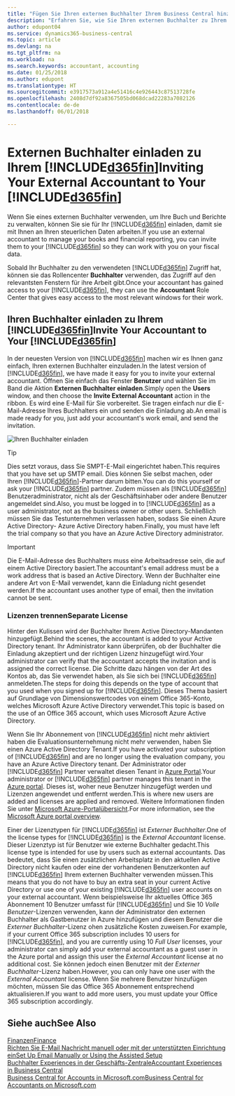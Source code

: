 ```yaml
---
title: "Fügen Sie Ihren externen Buchhalter Ihrem Business Central hinzu | Microsoft Docs"
description: "Erfahren Sie, wie Sie Ihren externen Buchhalter zu Ihrem Business Central einladen können."
author: edupont04
ms.service: dynamics365-business-central
ms.topic: article
ms.devlang: na
ms.tgt_pltfrm: na
ms.workload: na
ms.search.keywords: accountant, accounting
ms.date: 01/25/2018
ms.author: edupont
ms.translationtype: HT
ms.sourcegitcommit: e3917573a912a4e51416c4e926443c87513728fe
ms.openlocfilehash: 2408d7df92a8367505bd068dcad22283a7082126
ms.contentlocale: de-de
ms.lasthandoff: 06/01/2018

---
```

# <a name="inviting-your-external-accountant-to-your-included365finincludesd365finmdmd"></a><span data-ttu-id="a927d-103">Externen Buchhalter einladen zu Ihrem [!INCLUDE[d365fin](includes/d365fin_md.md)]</span><span class="sxs-lookup"><span data-stu-id="a927d-103">Inviting Your External Accountant to Your [!INCLUDE[d365fin](includes/d365fin_md.md)]</span></span>
<span data-ttu-id="a927d-104">Wenn Sie eines externen Buchhalter verwenden, um Ihre Buch und Berichte zu verwalten, können Sie sie für Ihr [!INCLUDE[d365fin](includes/d365fin_md.md)] einladen, damit sie mit Ihnen an Ihren steuerlichen Daten arbeiten.</span><span class="sxs-lookup"><span data-stu-id="a927d-104">If you use an external accountant to manage your books and financial reporting, you can invite them to your [!INCLUDE[d365fin](includes/d365fin_md.md)] so they can work with you on your fiscal data.</span></span>

<span data-ttu-id="a927d-105">Sobald Ihr Buchhalter zu den verwendeten [!INCLUDE[d365fin](includes/d365fin_md.md)] Zugriff hat, können sie das Rollencenter **Buchhalter** verwenden, das Zugriff auf den relevantsten Fenstern für ihre Arbeit gibt.</span><span class="sxs-lookup"><span data-stu-id="a927d-105">Once your accountant has gained access to your [!INCLUDE[d365fin](includes/d365fin_md.md)], they can use the **Accountant** Role Center that gives easy access to the most relevant windows for their work.</span></span>  

## <a name="invite-your-accountant-to-your-included365finincludesd365finmdmd"></a><span data-ttu-id="a927d-106">Ihren Buchhalter einladen zu Ihrem [!INCLUDE[d365fin](includes/d365fin_md.md)]</span><span class="sxs-lookup"><span data-stu-id="a927d-106">Invite Your Accountant to Your [!INCLUDE[d365fin](includes/d365fin_md.md)]</span></span>
<span data-ttu-id="a927d-107">In der neuesten Version von [!INCLUDE[d365fin](includes/d365fin_md.md)] machen wir es Ihnen ganz einfach, Ihren externen Buchhalter einzuladen.</span><span class="sxs-lookup"><span data-stu-id="a927d-107">In the latest version of [!INCLUDE[d365fin](includes/d365fin_md.md)], we have made it easy for you to invite your external accountant.</span></span> <span data-ttu-id="a927d-108">Öffnen Sie einfach das Fenster **Benutzer** und wählen Sie im Band die Aktion **Externen Buchhalter einladen**.</span><span class="sxs-lookup"><span data-stu-id="a927d-108">Simply open the **Users** window, and then choose the **Invite External Accountant** action in the ribbon.</span></span> <span data-ttu-id="a927d-109">Es wird eine E-Mail für Sie vorbereitet. Sie tragen einfach nur die E-Mail-Adresse Ihres Buchhalters ein und senden die Einladung ab.</span><span class="sxs-lookup"><span data-stu-id="a927d-109">An email is made ready for you, just add your accountant's work email, and send the invitation.</span></span>  

![Ihren Buchhalter einladen](./media/finance-invite-accountant/invite-accountant.png)

> [!TIP]  
>  <span data-ttu-id="a927d-111">Dies setzt voraus, dass Sie SMPT-E-Mail eingerichtet haben.</span><span class="sxs-lookup"><span data-stu-id="a927d-111">This requires that you have set up SMTP email.</span></span> <span data-ttu-id="a927d-112">Dies können Sie selbst machen, oder Ihren [!INCLUDE[d365fin](includes/d365fin_md.md)]-Partner darum bitten.</span><span class="sxs-lookup"><span data-stu-id="a927d-112">You can do this yourself or ask your [!INCLUDE[d365fin](includes/d365fin_md.md)] partner.</span></span> <span data-ttu-id="a927d-113">Zudem müssen als [!INCLUDE[d365fin](includes/d365fin_md.md)] Benutzeradministrator, nicht als der Geschäftsinhaber oder andere Benutzer angemeldet sind.</span><span class="sxs-lookup"><span data-stu-id="a927d-113">Also, you must be logged in to [!INCLUDE[d365fin](includes/d365fin_md.md)] as a user administrator, not as the business owner or other users.</span></span> <span data-ttu-id="a927d-114">Schließlich müssen Sie das Testunternehmen verlassen haben, sodass Sie einen Azure Active Directory- Azure Active Directory haben.</span><span class="sxs-lookup"><span data-stu-id="a927d-114">Finally, you must have left the trial company so that you have an Azure Active Directory administrator.</span></span>  

> [!IMPORTANT]  
>  <span data-ttu-id="a927d-115">Die E-Mail-Adresse des Buchhalters muss eine Arbeitsadresse sein, die auf einem Active Directory basiert.</span><span class="sxs-lookup"><span data-stu-id="a927d-115">The accountant's email address must be a work address that is based an Active Directory.</span></span> <span data-ttu-id="a927d-116">Wenn der Buchhalter eine andere Art von E-Mail verwendet, kann die Einladung nicht gesendet werden.</span><span class="sxs-lookup"><span data-stu-id="a927d-116">If the accountant uses another type of email, then the invitation cannot be sent.</span></span>  

### <a name="separate-license"></a><span data-ttu-id="a927d-117">Lizenzen trennen</span><span class="sxs-lookup"><span data-stu-id="a927d-117">Separate License</span></span>
<span data-ttu-id="a927d-118">Hinter den Kulissen wird der Buchhalter Ihrem Active Directory-Mandanten hinzugefügt.</span><span class="sxs-lookup"><span data-stu-id="a927d-118">Behind the scenes, the accountant is added to your Active Directory tenant.</span></span> <span data-ttu-id="a927d-119">Ihr Administrator kann überprüfen, ob der Buchhalter die Einladung akzeptiert und der richtigen Lizenz hinzugefügt wird.</span><span class="sxs-lookup"><span data-stu-id="a927d-119">Your administrator can verify that the accountant accepts the invitation and is assigned the correct license.</span></span> <span data-ttu-id="a927d-120">Die Schritte dazu hängen von der Art des Kontos ab, das Sie verwendet haben, als Sie sich bei [!INCLUDE[d365fin](includes/d365fin_md.md)] anmeldeten.</span><span class="sxs-lookup"><span data-stu-id="a927d-120">The steps for doing this depends on the type of account that you used when you signed up for [!INCLUDE[d365fin](includes/d365fin_md.md)].</span></span> <span data-ttu-id="a927d-121">Dieses Thema basiert auf Grundlage von Dimensionswertcodes von einem Office 365-Konto, welches Microsoft Azure Active Directory verwendet.</span><span class="sxs-lookup"><span data-stu-id="a927d-121">This topic is based on the use of an Office 365 account, which uses Microsoft Azure Active Directory.</span></span>  

<span data-ttu-id="a927d-122">Wenn Sie Ihr Abonnement von [!INCLUDE[d365fin](includes/d365fin_md.md)] nicht mehr aktiviert haben die Evaluationsunternehmung nicht mehr verwenden, haben Sie einen Azure Active Directory Tenant.</span><span class="sxs-lookup"><span data-stu-id="a927d-122">If you have activated your subscription of [!INCLUDE[d365fin](includes/d365fin_md.md)] and are no longer using the evaluation company, you have an Azure Active Directory tenant.</span></span> <span data-ttu-id="a927d-123">Der Administrator oder [!INCLUDE[d365fin](includes/d365fin_md.md)] Partner verwaltet diesen Tenant in [Azure Portal](https://portal.azure.com).</span><span class="sxs-lookup"><span data-stu-id="a927d-123">Your administrator or [!INCLUDE[d365fin](includes/d365fin_md.md)] partner manages this tenant in the [Azure portal](https://portal.azure.com).</span></span> <span data-ttu-id="a927d-124">Dieses ist, woher neue Benutzer hinzugefügt werden und Lizenzen angewendet und entfernt werden.</span><span class="sxs-lookup"><span data-stu-id="a927d-124">This is where new users are added and licenses are applied and removed.</span></span> <span data-ttu-id="a927d-125">Weitere Informationen finden Sie unter [Microsoft Azure-Portalübersicht](https://docs.microsoft.com/en-us/azure/azure-portal-overview).</span><span class="sxs-lookup"><span data-stu-id="a927d-125">For more information, see the [Microsoft Azure portal overview](https://docs.microsoft.com/en-us/azure/azure-portal-overview).</span></span>  

<span data-ttu-id="a927d-126">Einer der Lizenztypen für [!INCLUDE[d365fin](includes/d365fin_md.md)] ist *Externer Buchhalter*.</span><span class="sxs-lookup"><span data-stu-id="a927d-126">One of the license types for [!INCLUDE[d365fin](includes/d365fin_md.md)] is the *External Accountant* license.</span></span> <span data-ttu-id="a927d-127">Dieser Lizenztyp ist für Benutzer wie externe Buchhalter gedacht.</span><span class="sxs-lookup"><span data-stu-id="a927d-127">This license type is intended for use by users such as external accountants.</span></span> <span data-ttu-id="a927d-128">Das bedeutet, dass Sie einen zusätzlichen Arbeitsplatz in den aktuellen Active Directory nicht kaufen oder eine der vorhandenen Benutzerkonten auf [!INCLUDE[d365fin](includes/d365fin_md.md)] Ihrem externen Buchhalter verwenden müssen.</span><span class="sxs-lookup"><span data-stu-id="a927d-128">This means that you do not have to buy an extra seat in your current Active Directory or use one of your existing [!INCLUDE[d365fin](includes/d365fin_md.md)] user accounts on your external accountant.</span></span> <span data-ttu-id="a927d-129">Wenn beispielsweise Ihr aktuelles Office 365 Abonnement 10 Benutzer umfasst für [!INCLUDE[d365fin](includes/d365fin_md.md)] und Sie 10 *Volle Benutzer*-Lizenzen verwenden, kann der Administrator den externen Buchhalter als Gastbenutzer in Azure hinzufügen und diesem Benutzer die *Externer Buchhalter*-Lizenz ohen zusätzliche Kosten zuweisen.</span><span class="sxs-lookup"><span data-stu-id="a927d-129">For example, if your current Office 365 subscription includes 10 users for [!INCLUDE[d365fin](includes/d365fin_md.md)], and you are currently using 10 *Full User* licenses, your administrator can simply add your external accountant as a guest user in the Azure portal and assign this user the *External Accountant* license at no additional cost.</span></span> <span data-ttu-id="a927d-130">Sie können jedoch einen Benutzer mit der *Externer Buchhalter*-Lizenz haben.</span><span class="sxs-lookup"><span data-stu-id="a927d-130">However, you can only have one user with the *External Accountant* license.</span></span> <span data-ttu-id="a927d-131">Wenn Sie mehrere Benutzer hinzufügen möchten, müssen Sie das Office 365 Abonnement entsprechend aktualisieren.</span><span class="sxs-lookup"><span data-stu-id="a927d-131">If you want to add more users, you must update your Office 365 subscription accordingly.</span></span>  

## <a name="see-also"></a><span data-ttu-id="a927d-132">Siehe auch</span><span class="sxs-lookup"><span data-stu-id="a927d-132">See Also</span></span>
[<span data-ttu-id="a927d-133">Finanzen</span><span class="sxs-lookup"><span data-stu-id="a927d-133">Finance</span></span>](finance.md)  
[<span data-ttu-id="a927d-134">Richten Sie E-Mail Nachricht manuell oder mit der unterstützten Einrichtung ein</span><span class="sxs-lookup"><span data-stu-id="a927d-134">Set Up Email Manually or Using the Assisted Setup</span></span>](admin-how-setup-email.md)  
[<span data-ttu-id="a927d-135">Buchhalter Experiences in der Geschäfts-Zentrale</span><span class="sxs-lookup"><span data-stu-id="a927d-135">Accountant Experiences in Business Central </span></span>](finance-accounting.md)  
[<span data-ttu-id="a927d-136">Business Central for Accounts in Microsoft.com</span><span class="sxs-lookup"><span data-stu-id="a927d-136">Business Central for Accountants on Microsoft.com</span></span>](https://www.microsoft.com/en-us/dynamics365/financial-insights-for-accountants)  

